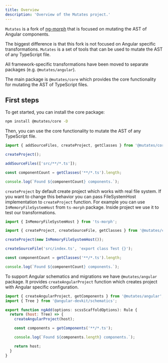 ```yaml
---
title: Overview
description: 'Overview of the Mutates project.'
---
```


`Mutates` is a fork of [ng-morph](https://github.com/taiga-family/ng-morph) that is focused on
mutating the AST of Angular components.

The biggest difference is that this fork is not focused on Angular specific transformations.
`Mutates` is a set of tools that can be used to mutate the AST of any TypeScript file.

All framework-specific transformations have been moved to separate packages (e.g.
`@mutates/angular`).

The main package is `@mutates/core` which provides the core functionality for mutating the AST of
TypeScript files.

## First steps

To get started, you can install the core package:

```bash
npm install @mutates/core -D
```

Then, you can use the core functionality to mutate the AST of any TypeScript file.

```javascript index.js
import { addSourceFiles, createProject, getClasses } from '@mutates/core';

createProject();

addSourceFiles(['src/**/*.ts']);

const componentCount = getClasses('**/*.ts').length;

console.log(`Found ${componentCount} components.`);
```

`createProject` by default create project which works with real file system. If you want to change
this behavior you can pass FileSystemHost implementation to `createProject` function. For example
you can use `InMemoryFileSystemHost` from `ts-morph` package. Inside project we use it to test our
transformations.

```javascript index.js
import { InMemoryFileSystemHost } from 'ts-morph';

import { createProject, createSourceFile, getClasses } from '@mutates/core';

createProject(new InMemoryFileSystemHost());

createSourceFile('src/index.ts', 'export class Test {}');

const componentCount = getClasses('**/*.ts').length;

console.log(`Found ${componentCount} components.`);
```

To support Angular schematics and migrations we have `@mutates/angular` package. It provides
`createAngularProject` function which creates project with Angular specific configuration.

```javascript index.js
import { createAngularProject, getComponents } from '@mutates/angular';
import { Tree } from '@angular-devkit/schematics';

export function ngAdd(options: scssScaffoldOptions): Rule {
  return (host: Tree) => {
    createAngularProject(host);

    const components = getComponents('**/*.ts');

    console.log(`Found ${components.length} components.`);

    return host;
  }
}
```
